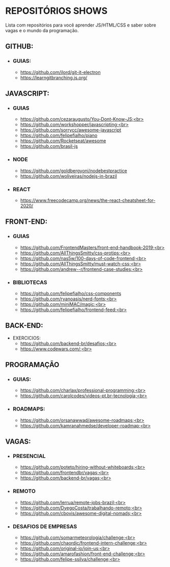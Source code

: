 

# REPOSITÓRIOS SHOWS

Lista com repositórios para você aprender JS/HTML/CSS e saber sobre vagas e o mundo da programação.

## GITHUB:
  * ### GUIAS:
    * https://github.com/jlord/git-it-electron<br>
    * https://learngitbranching.js.org/<br>

## JAVASCRIPT:
  * ### GUIAS
    * https://github.com/cezaraugusto/You-Dont-Know-JS;<br>
    * https://github.com/workshopper/javascripting;<br>
    * https://github.com/sorrycc/awesome-javascript<br>
    * https://github.com/felipefialho/piano<br>
    * https://github.com/Rocketseat/awesome<br>
    * https://github.com/brasil-js<br>

  * ### NODE
    * https://github.com/goldbergyoni/nodebestpractice<br>
    * https://github.com/woliveiras/nodejs-in-brazil<br>

  * ### REACT
    * https://www.freecodecamp.org/news/the-react-cheatsheet-for-2020/<br>

## FRONT-END:
  * ### GUIAS
    * https://github.com/FrontendMasters/front-end-handbook-2019;<br>
    * https://github.com/AllThingsSmitty/css-protips;<br>
    * https://github.com/nas5w/100-days-of-code-frontend;<br>
    * https://github.com/AllThingsSmitty/must-watch-css;<br>
    * https://github.com/andrew--r/frontend-case-studies;<br>

  * ### BIBLIOTECAS
    * https://github.com/felipefialho/css-components<br>
    * https://github.com/ryanoasis/nerd-fonts;<br>
    * https://github.com/miniMAC/magic;<br>
    * https://github.com/felipefialho/frontend-feed;<br>

## BACK-END:
  * EXERCICIOS:
    * https://github.com/backend-br/desafios;<br>
    * https://www.codewars.com/;<br>

## PROGRAMAÇÃO
  * ### GUIAS:
    * https://github.com/charlax/professional-programming;<br>
    * https://github.com/carolcodes/videos-pt.br-tecnologia;<br>

  * ### ROADMAPS:
    * https://github.com/orsanawwad/awesome-roadmaps;<br>
    * https://github.com/kamranahmedse/developer-roadmap;<br>

## VAGAS:<br>
  * ### PRESENCIAL
    * https://github.com/poteto/hiring-without-whiteboards;<br>
    * https://github.com/frontendbr/vagas;<br>
    * https://github.com/backend-br/vagas;<br>
  * ### REMOTO
    * https://github.com/lerrua/remote-jobs-brazil;<br>
    * https://github.com/DyegoCosta/trabalhando-remoto;<br>
    * https://github.com/cbovis/awesome-digital-nomads;<br>
  * ### DESAFIOS DE EMPRESAS
    * https://github.com/somarmeteorologia/challenge;<br>
    * https://github.com/chaordic/frontend-intern-challenge;<br>
    * https://github.com/original-io/join-us;<br>
    * https://github.com/amarofashion/front-end-challenge;<br>
    * https://github.com/felipe-ssilva/challenge;<br>
